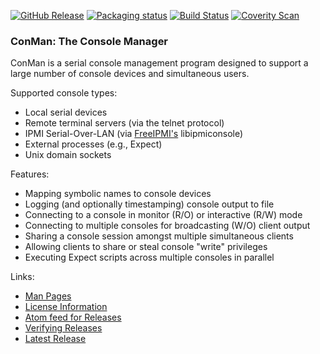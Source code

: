 [![GitHub Release](https://img.shields.io/github/release/dun/conman.svg)](https://github.com/dun/conman/releases/latest)
[![Packaging status](https://repology.org/badge/tiny-repos/conman.svg)](https://repology.org/metapackage/conman)
[![Build Status](https://travis-ci.org/dun/conman.svg?branch=master)](https://travis-ci.org/dun/conman)
[![Coverity Scan](https://scan.coverity.com/projects/dun-conman/badge.svg)](https://scan.coverity.com/projects/dun-conman)

### ConMan: The Console Manager

ConMan is a serial console management program designed to support a large
number of console devices and simultaneous users.

Supported console types:
- Local serial devices
- Remote terminal servers (via the telnet protocol)
- IPMI Serial-Over-LAN (via [FreeIPMI's](https://www.gnu.org/software/freeipmi/) libipmiconsole)
- External processes (e.g., Expect)
- Unix domain sockets

Features:
- Mapping symbolic names to console devices
- Logging (and optionally timestamping) console output to file
- Connecting to a console in monitor (R/O) or interactive (R/W) mode
- Connecting to multiple consoles for broadcasting (W/O) client output
- Sharing a console session amongst multiple simultaneous clients
- Allowing clients to share or steal console "write" privileges
- Executing Expect scripts across multiple consoles in parallel

Links:
- [Man Pages](../../wiki/Man-Pages)
- [License Information](../../wiki/License-Info)
- [Atom feed for Releases](../../releases.atom)
- [Verifying Releases](../../wiki/Verifying-Releases)
- [Latest Release](../../releases/latest)
